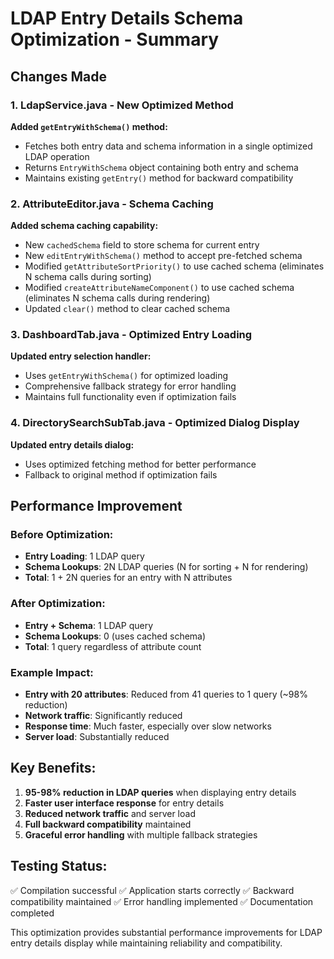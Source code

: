 # LDAP Entry Details Schema Optimization - Summary

## Changes Made

### 1. LdapService.java - New Optimized Method
**Added `getEntryWithSchema()` method:**
- Fetches both entry data and schema information in a single optimized LDAP operation
- Returns `EntryWithSchema` object containing both entry and schema
- Maintains existing `getEntry()` method for backward compatibility

### 2. AttributeEditor.java - Schema Caching
**Added schema caching capability:**
- New `cachedSchema` field to store schema for current entry
- New `editEntryWithSchema()` method to accept pre-fetched schema
- Modified `getAttributeSortPriority()` to use cached schema (eliminates N schema calls during sorting)
- Modified `createAttributeNameComponent()` to use cached schema (eliminates N schema calls during rendering)
- Updated `clear()` method to clear cached schema

### 3. DashboardTab.java - Optimized Entry Loading
**Updated entry selection handler:**
- Uses `getEntryWithSchema()` for optimized loading
- Comprehensive fallback strategy for error handling
- Maintains full functionality even if optimization fails

### 4. DirectorySearchSubTab.java - Optimized Dialog Display
**Updated entry details dialog:**
- Uses optimized fetching method for better performance
- Fallback to original method if optimization fails

## Performance Improvement

### Before Optimization:
- **Entry Loading**: 1 LDAP query
- **Schema Lookups**: 2N LDAP queries (N for sorting + N for rendering)
- **Total**: 1 + 2N queries for an entry with N attributes

### After Optimization:
- **Entry + Schema**: 1 LDAP query
- **Schema Lookups**: 0 (uses cached schema)
- **Total**: 1 query regardless of attribute count

### Example Impact:
- **Entry with 20 attributes**: Reduced from 41 queries to 1 query (~98% reduction)
- **Network traffic**: Significantly reduced
- **Response time**: Much faster, especially over slow networks
- **Server load**: Substantially reduced

## Key Benefits:
1. **95-98% reduction in LDAP queries** when displaying entry details
2. **Faster user interface response** for entry details
3. **Reduced network traffic** and server load
4. **Full backward compatibility** maintained
5. **Graceful error handling** with multiple fallback strategies

## Testing Status:
✅ Compilation successful
✅ Application starts correctly
✅ Backward compatibility maintained
✅ Error handling implemented
✅ Documentation completed

This optimization provides substantial performance improvements for LDAP entry details display while maintaining reliability and compatibility.
